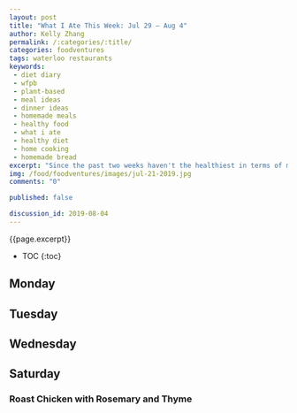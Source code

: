 ```yaml
---
layout: post
title: "What I Ate This Week: Jul 29 – Aug 4"
author: Kelly Zhang
permalink: /:categories/:title/
categories: foodventures
tags: waterloo restaurants
keywords:
 - diet diary
 - wfpb
 - plant-based
 - meal ideas
 - dinner ideas
 - homemade meals
 - healthy food
 - what i ate
 - healthy diet
 - home cooking
 - homemade bread
excerpt: "Since the past two weeks haven't the healthiest in terms of meals, I'm trying to get back on track this week with more vegetables and whole foods in my diet."
img: /food/foodventures/images/jul-21-2019.jpg
comments: "0"

published: false

discussion_id: 2019-08-04
---
```


{{page.excerpt}}

* TOC
{:toc}

## Monday



## Tuesday



## Wednesday



## Saturday

### Roast Chicken with Rosemary and Thyme

